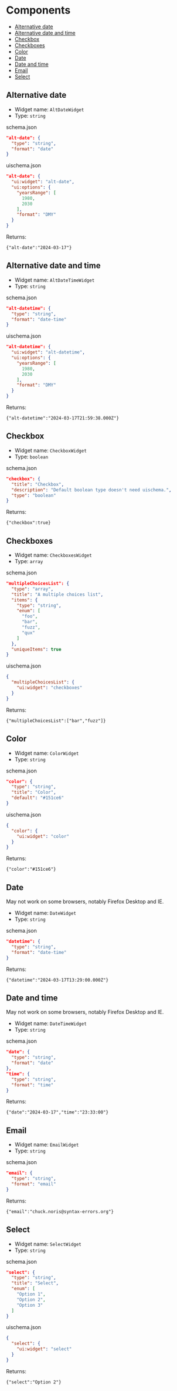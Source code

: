 # Components

- [Alternative date](#alternative-date)
- [Alternative date and time](#alternative-date-and-time)
- [Checkbox](#checkbox)
- [Checkboxes](#checkboxes)
- [Color](#color)
- [Date](#date)
- [Date and time](#date-and-time)
- [Email](#email)
- [Select](#select)

## Alternative date

- Widget name: `AltDateWidget`
- Type: `string`

schema.json

```jSON
"alt-date": {
  "type": "string",
  "format": "date"
}
```

uischema.json

```JSON
"alt-date": {
  "ui:widget": "alt-date",
  "ui:options": {
    "yearsRange": [
      1980,
      2030
    ],
    "format": "DMY"
  }
}
```

Returns:

```
{"alt-date":"2024-03-17"}
```

## Alternative date and time

- Widget name: `AltDateTimeWidget`
- Type: `string`

schema.json

```jSON
"alt-datetime": {
  "type": "string",
  "format": "date-time"
}
```

uischema.json

```JSON
"alt-datetime": {
  "ui:widget": "alt-datetime",
  "ui:options": {
    "yearsRange": [
      1980,
      2030
    ],
    "format": "DMY"
  }
}
```

Returns:

```
{"alt-datetime":"2024-03-17T21:59:38.000Z"}
```

## Checkbox

- Widget name: `CheckboxWidget`
- Type: `boolean`

schema.json

```jSON
"checkbox": {
  "title": "Checkbox",
  "description": "Default boolean type doesn't need uischema.",
  "type": "boolean"
}
```

Returns:

```
{"checkbox":true}
```

## Checkboxes

- Widget name: `CheckboxesWidget`
- Type: `array`

schema.json

```jSON
"multipleChoicesList": {
  "type": "array",
  "title": "A multiple choices list",
  "items": {
    "type": "string",
    "enum": [
      "foo",
      "bar",
      "fuzz",
      "qux"
    ]
  },
  "uniqueItems": true
}
```

uischema.json

```JSON
{
  "multipleChoicesList": {
    "ui:widget": "checkboxes"
  }
}
```

Returns:

```
{"multipleChoicesList":["bar","fuzz"]}
```

## Color

- Widget name: `ColorWidget`
- Type: `string`

schema.json

```jSON
"color": {
  "type": "string",
  "title": "Color",
  "default": "#151ce6"
}
```

uischema.json

```JSON
{
  "color": {
    "ui:widget": "color"
  }
}
```

Returns:

```
{"color":"#151ce6"}
```

## Date

May not work on some browsers, notably Firefox Desktop and IE.

- Widget name: `DateWidget`
- Type: `string`

schema.json

```jSON
"datetime": {
  "type": "string",
  "format": "date-time"
}
```

Returns:

```
{"datetime":"2024-03-17T13:29:00.000Z"}
```

## Date and time

May not work on some browsers, notably Firefox Desktop and IE.

- Widget name: `DateTimeWidget`
- Type: `string`

schema.json

```jSON
"date": {
  "type": "string",
  "format": "date"
},
"time": {
  "type": "string",
  "format": "time"
}
```

Returns:

```
{"date":"2024-03-17","time":"23:33:00"}
```

## Email

- Widget name: `EmailWidget`
- Type: `string`

schema.json

```JSON
"email": {
  "type": "string",
  "format": "email"
}
```

Returns:

```
{"email":"chuck.noris@syntax-errors.org"}
```

## Select

- Widget name: `SelectWidget`
- Type: `string`

schema.json

```jSON
"select": {
  "type": "string",
  "title": "Select",
  "enum": [
    "Option 1",
    "Option 2",
    "Option 3"
  ]
}
```

uischema.json

```JSON
{
  "select": {
    "ui:widget": "select"
  }
}
```

Returns:

```
{"select":"Option 2"}
```

